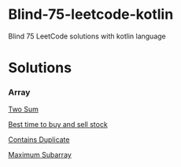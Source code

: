 # Blind-75-leetcode-kotlin
Blind 75 LeetCode solutions with kotlin language

# Solutions
### Array
[Two Sum](https://github.com/Special-N9NE/Blind-75-leetcode-kotlin/blob/master/Solutions/TwoSum.kt)

[Best time to buy and sell stock](https://github.com/Special-N9NE/Blind-75-leetcode-kotlin/blob/master/Solutions/BestTimeToBuyAndSellStock.kt)

[Contains Duplicate](https://github.com/Special-N9NE/Blind-75-leetcode-kotlin/blob/master/Solutions/ContainsDuplicate.kt)

[Maximum Subarray](https://github.com/Special-N9NE/Blind-75-leetcode-kotlin/blob/master/Solutions/MaximumSubarray.kt)
